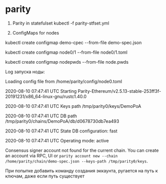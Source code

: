 # parity
1. Parity in statefulset
kubectl -f parity-stfset.yml

2. ConfigMaps for nodes

kubectl create configmap demo-cpec --from-file demo-spec.json

kubectl create configmap node0/1 --from-file node0/1.toml

kubectl create configmap nodepwds --from-file node.pwds


Log запуска ноды:

Loading config file from /home/parity/config/node0.toml

2020-08-10 07:47:41 UTC Starting Parity-Ethereum/v2.5.13-stable-253ff3f-20191231/x86_64-linux-gnu/rustc1.40.0

2020-08-10 07:47:41 UTC Keys path /tmp/parity0/keys/DemoPoA

2020-08-10 07:47:41 UTC DB path /tmp/parity0/chains/DemoPoA/db/d0678730db7ea493

2020-08-10 07:47:41 UTC State DB configuration: fast

2020-08-10 07:47:41 UTC Operating mode: active

Consensus signer account not found for the current chain. You can create an account via RPC, UI or `parity account new --chain /home/parity/chain/demo-spec.json --keys-path /tmp/parity0/keys`.


При попытке добавить команду создания эккаунта, ругается на путь к ключам, даже если путь существует
